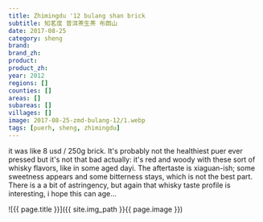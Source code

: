 ```yaml
---
title: Zhimingdu '12 bulang shan brick
subtitle: 知茗度 普洱茶生茶 布朗山
date: 2017-08-25
category: sheng
brand: 
brand_zh: 
product: 
product_zh: 
year: 2012
regions: []
counties: []
areas: []
subareas: []
villages: []
image: 2017-08-25-zmd-bulang-12/1.webp
tags: [puerh, sheng, zhimingdu]
---
```

it was like 8 usd / 250g brick. It's probably not the healthiest puer ever pressed but it's not that bad actually: it's red and woody with these sort of whisky flavors, like in some aged dayi. The aftertaste is xiaguan-ish; some sweetness appears and some bitterness stays, which is not the best part. There is a a bit of astringency, but again that whisky taste profile is interesting, i hope this can age…

![{{ page.title }}]({{ site.img_path }}{{ page.image }})